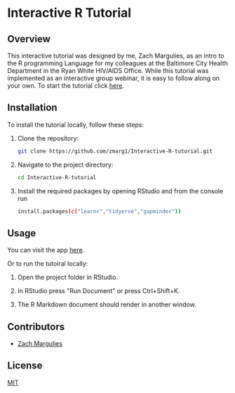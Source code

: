 # Interactive R Tutorial 

## Overview

This interactive tutorial was designed by me, Zach Margulies, as an intro to the R programming Language for my colleagues at the Baltimore City Health Department in the Ryan White HIV/AIDS Office. While this tutorial was implemented as an interactive group webinar, it is easy to follow along on your own. To start the tutorial click [here](https://zmargulies.shinyapps.io/r_webinar/).

## Installation

To install the tutorial locally, follow these steps:

1. Clone the repository:

    ```bash
    git clone https://github.com/zmarg1/Interactive-R-tutorial.git
    ```

2. Navigate to the project directory:

    ```bash
    cd Interactive-R-tutorial
    ```

3.  Install the required packages by opening RStudio and from the console run

    ```bash
    install.packages(c("learnr","tidyerse","gapminder"))
    ```

## Usage

You can visit the app [here](https://zmargulies.shinyapps.io/r_webinar/). 

Or to run the tutoiral locally:

1. Open the project folder in RStudio.

2. In RStudio press "Run Document" or press Ctrl+Shift+K.

3. The R Markdown document should render in another window.


## Contributors

- [Zach Margulies](https://github.com/zmarg1)

## License

[MIT](https://choosealicense.com/licenses/mit/)
